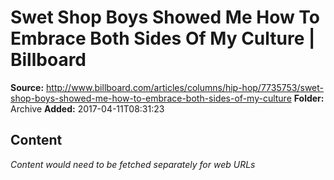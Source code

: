 # Swet Shop Boys Showed Me How To Embrace Both Sides Of My Culture | Billboard

**Source:** http://www.billboard.com/articles/columns/hip-hop/7735753/swet-shop-boys-showed-me-how-to-embrace-both-sides-of-my-culture
**Folder:** Archive
**Added:** 2017-04-11T08:31:23




## Content
*Content would need to be fetched separately for web URLs*
